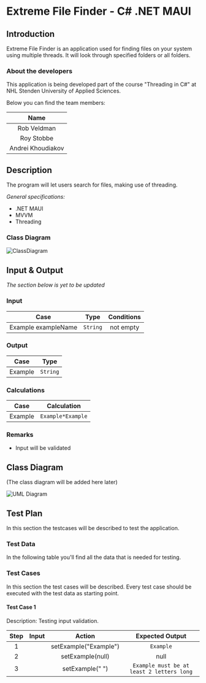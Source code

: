 # Extreme File Finder - C# .NET MAUI

## Introduction

Extreme File Finder is an application used for finding files on your system using multiple threads. It will look through specified folders or all folders.


### About the developers

This application is being developed part of the course "Threading in C#" at NHL Stenden University of Applied Sciences.

Below you can find the team members:

|        Name        |
|:------------------:|
|    Rob Veldman     |
|    Roy Stobbe      |
|  Andrei Khoudiakov |

## Description

The program will let users search for files, making use of threading.

*General specifications:*

* .NET MAUI
* MVVM
* Threading

### Class Diagram

![ClassDiagram](Placeholder.png "Class Diagram")

## Input & Output

*The section below is yet to be updated*

### Input

|        Case         |   Type   | Conditions |
|:-------------------:|:--------:|:----------:|
| Example exampleName | `String` | not empty  |

### Output

|  Case   |   Type   |
|:-------:|:--------:|
| Example | `String` |

### Calculations

|  Case   |    Calculation    |
|:-------:|:-----------------:|
| Example | `Example*Example` |

### Remarks

* Input will be validated

## Class Diagram

(The class diagram will be added here later)

![UML Diagram](Placeholder.png "insert diagram here")

## Test Plan

In this section the testcases will be described to test the application.

### **Test Data**

In the following table you'll find all the data that is needed for testing.

### Test Cases

In this section the test cases will be described. Every test case should be executed with the test data as starting
point.

#### Test Case 1

Description: Testing input validation.

| Step | Input |        Action         |              Expected Output              |
|:----:|:-----:|:---------------------:|:-----------------------------------------:|
|  1   |       | setExample("Example") |                 `Example`                 |
|  2   |       |   setExample(null)    |                   null                    |
|  3   |       |    setExample(" ")    | `Example must be at least 2 letters long` |


